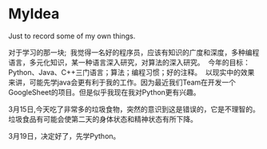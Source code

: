 # MyIdea
Just to record some of my own things.

对于学习的那一块;
  我觉得一名好的程序员，应该有知识的广度和深度，多种编程语言，多元化知识，某一种语言深入研究，对算法的深入研究。
  今年的目标：Python、Java、C++三门语言；算法；编程习惯；好的注释。
  以现实中的效果来讲，可能先学java会更有利于我的工作。因为最近我们Team在开发一个GoogleSheet的项目。但是似乎我现在我对Python更有兴趣。

3月15日,今天吃了非常多的垃圾食物，突然的意识到这是错误的，它是不理智的。垃圾食品有可能会使第二天的身体状态和精神状态有所下降。

3月19日，决定好了，先学Python。

